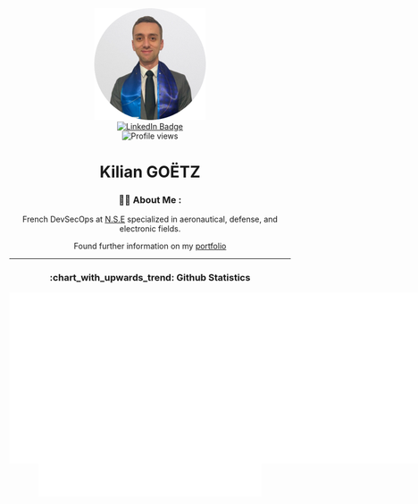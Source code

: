 <div align="center">
  <img src="./Profile.png"/>
  <div id="badges">
    <a href="https://www.linkedin.com/in/kilian-goetz/">
      <img src="https://img.shields.io/badge/LinkedIn-blue?style=for-the-badge&logo=linkedin&logoColor=white" alt="LinkedIn Badge"/>
    </a>
  </div>
  <img src="https://komarev.com/ghpvc/?username=Beladric&style=flat-square&color=blue" alt="Profile views"/>
  <h1>
    Kilian GOËTZ
  </h1>
</div>

<div align="center">
  <h3>👨‍💻 About Me :</h3>
  <p>
  French DevSecOps at <a href="https://www.nse-groupe.com/">N.S.E</a> specialized in aeronautical, defense, and electronic fields.
  </p>
  <p>
    Found further information on my <a href="https://kilian-goetz.com/">portfolio</a>
  </p>

---

<h3 align="center">
  :chart_with_upwards_trend: Github Statistics
</h3>
<div align="center">
  <div style="display:flex;flex-direction:row">
    <img align="center" src="/github-metrics.svg" alt="Metrics" width="400">
    <img align="center" src="/metrics.plugin.isocalendar.fullyear.svg" alt="Metrics" width="400">
  </div>
  <img align="center" src="/metrics.plugin.languages.svg" alt="Metrics" width="400">
</div>
